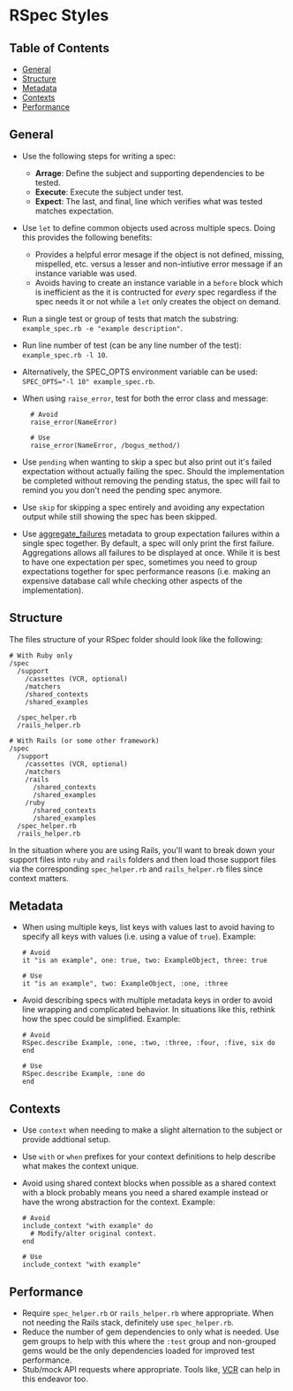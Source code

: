 # RSpec Styles

<!-- Tocer[start]: Auto-generated, don't remove. -->

## Table of Contents

  - [General](#general)
  - [Structure](#structure)
  - [Metadata](#metadata)
  - [Contexts](#contexts)
  - [Performance](#performance)

<!-- Tocer[finish]: Auto-generated, don't remove. -->

## General

- Use the following steps for writing a spec:
  - **Arrage**: Define the subject and supporting dependencies to be tested.
  - **Execute**: Execute the subject under test.
  - **Expect**: The last, and final, line which verifies what was tested matches expectation.
- Use `let` to define common objects used across multiple specs. Doing this provides the following
  benefits:
  - Provides a helpful error mesage if the object is not defined, missing, mispelled, etc. versus a
    lesser and non-intiutive error message if an instance variable was used.
  - Avoids having to create an instance variable in a `before` block which is inefficient as the it
    is contructed for *every* spec regardless if the spec needs it or not while a `let` only creates
    the object on demand.
- Run a single test or group of tests that match the substring: `example_spec.rb -e "example
  description"`.
- Run line number of test (can be any line number of the test): `example_spec.rb -l 10`.
- Alternatively, the SPEC_OPTS environment variable can be used: `SPEC_OPTS="-l 10" example_spec.rb`.
- When using `raise_error`, test for both the error class and message:

        # Avoid
        raise_error(NameError)

        # Use
        raise_error(NameError, /bogus_method/)
- Use `pending` when wanting to skip a spec but also print out it's failed expectation without
  actually failing the spec. Should the implementation be completed without removing the pending
  status, the spec will fail to remind you you don't need the pending spec anymore.
- Use `skip` for skipping a spec entirely and avoiding any expectation output while still showing
  the spec has been skipped.
- Use [aggregate_failures](https://relishapp.com/rspec/rspec-expectations/docs/aggregating-failures)
  metadata to group expectation failures within a single spec together. By default, a spec will only
  print the first failure. Aggregations allows all failures to be displayed at once. While it is
  best to have one expectation per spec, sometimes you need to group expectations together for spec
  performance reasons (i.e. making an expensive database call while checking other aspects of the
  implementation).

## Structure

The files structure of your RSpec folder should look like the following:

    # With Ruby only
    /spec
      /support
        /cassettes (VCR, optional)
        /matchers
        /shared_contexts
        /shared_examples

      /spec_helper.rb
      /rails_helper.rb

    # With Rails (or some other framework)
    /spec
      /support
        /cassettes (VCR, optional)
        /matchers
        /rails
          /shared_contexts
          /shared_examples
        /ruby
          /shared_contexts
          /shared_examples
      /spec_helper.rb
      /rails_helper.rb

In the situation where you are using Rails, you'll want to break down your support files into `ruby`
and `rails` folders and then load those support files via the corresponding `spec_helper.rb` and
`rails_helper.rb` files since context matters.

## Metadata

- When using multiple keys, list keys with values last to avoid having to specify all keys with
  values (i.e. using a value of `true`). Example:

      # Avoid
      it "is an example", one: true, two: ExampleObject, three: true

      # Use
      it "is an example", two: ExampleObject, :one, :three
- Avoid describing specs with multiple metadata keys in order to avoid line wrapping and complicated
  behavior. In situations like this, rethink how the spec could be simplified. Example:

      # Avoid
      RSpec.describe Example, :one, :two, :three, :four, :five, six do
      end

      # Use
      RSpec.describe Example, :one do
      end

## Contexts

- Use `context` when needing to make a slight alternation to the subject or provide addtional setup.
- Use `with` or `when` prefixes for your context definitions to help describe what makes the context
  unique.
- Avoid using shared context blocks when possible as a shared context with a block probably means
  you need a shared example instead or have the wrong abstraction for the context. Example:

      # Avoid
      include_context "with example" do
        # Modify/alter original context.
      end

      # Use
      include_context "with example"

## Performance

- Require `spec_helper.rb` or `rails_helper.rb` where appropriate. When not needing the Rails stack,
  definitely use `spec_helper.rb`.
- Reduce the number of gem dependencies to only what is needed. Use gem groups to help with this
  where the `:test` group and non-grouped gems would be the only dependencies loaded for improved
  test performance.
- Stub/mock API requests where appropriate. Tools like,
  [VCR](https://www.relishapp.com/vcr/vcr/docs) can help in this endeavor too.
